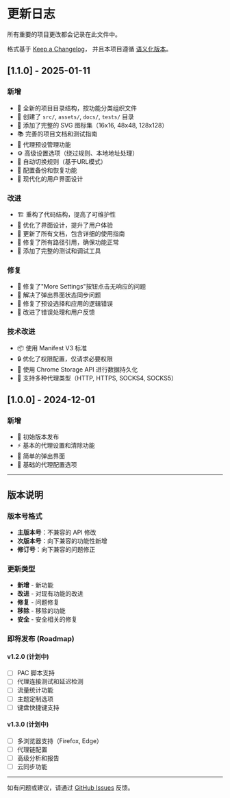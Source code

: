# 更新日志

所有重要的项目更改都会记录在此文件中。

格式基于 [Keep a Changelog](https://keepachangelog.com/zh-CN/1.0.0/)，
并且本项目遵循 [语义化版本](https://semver.org/lang/zh-CN/)。

## [1.1.0] - 2025-01-11

### 新增
- 🎨 全新的项目目录结构，按功能分类组织文件
- 📁 创建了 `src/`, `assets/`, `docs/`, `tests/` 目录
- 🦋 添加了完整的 SVG 图标集（16x16, 48x48, 128x128）
- 📚 完善的项目文档和测试指南
- 🔧 代理预设管理功能
- ⚙️ 高级设置选项（绕过规则、本地地址处理）
- 🔄 自动切换规则（基于URL模式）
- 💾 配置备份和恢复功能
- 🎯 现代化的用户界面设计

### 改进
- 🏗️ 重构了代码结构，提高了可维护性
- 🎨 优化了界面设计，提升了用户体验
- 📝 更新了所有文档，包含详细的使用指南
- 🔗 修复了所有路径引用，确保功能正常
- 🧪 添加了完整的测试和调试工具

### 修复
- 🐛 修复了"More Settings"按钮点击无响应的问题
- 🐛 解决了弹出界面状态同步问题
- 🐛 修复了预设选择和应用的逻辑错误
- 🐛 改进了错误处理和用户反馈

### 技术改进
- 📦 使用 Manifest V3 标准
- 🔒 优化了权限配置，仅请求必要权限
- 💾 使用 Chrome Storage API 进行数据持久化
- 🎯 支持多种代理类型（HTTP, HTTPS, SOCKS4, SOCKS5）

## [1.0.0] - 2024-12-01

### 新增
- 🚀 初始版本发布
- ⚡ 基本的代理设置和清除功能
- 🎨 简单的弹出界面
- 🔧 基础的代理配置选项

---

## 版本说明

### 版本号格式
- **主版本号**：不兼容的 API 修改
- **次版本号**：向下兼容的功能性新增
- **修订号**：向下兼容的问题修正

### 更新类型
- **新增** - 新功能
- **改进** - 对现有功能的改进
- **修复** - 问题修复
- **移除** - 移除的功能
- **安全** - 安全相关的修复

### 即将发布 (Roadmap)

#### v1.2.0 (计划中)
- [ ] PAC 脚本支持
- [ ] 代理连接测试和延迟检测
- [ ] 流量统计功能
- [ ] 主题定制选项
- [ ] 键盘快捷键支持

#### v1.3.0 (计划中)
- [ ] 多浏览器支持（Firefox, Edge）
- [ ] 代理链配置
- [ ] 高级分析和报告
- [ ] 云同步功能

---

如有问题或建议，请通过 [GitHub Issues](https://github.com/your-username/betterfly-proxy-switcher/issues) 反馈。